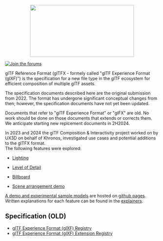 <!--
Copyright 2022 The Khronos Group Inc.
SPDX-License-Identifier: CC-BY-4.0
-->

<p align="center">
<img src="specification/figures/glTF.svg" width="340" height="170" />
</p>

[![Join the forums](https://img.shields.io/badge/discuss-in%20forums-blue.svg)](https://community.khronos.org/c/gltf-general)

glTF Reference Format (glTFX - formely called "glTF Experience Format (glXF)") is the specification for a new file type in the glTF ecosystem for efficient composition of multiple glTF assets.

The specification documents described here are the original submission from 2022. The format has undergone significant conceptual changes from then; however, the specification documents have not yet been updated. 

Documents that refer to "glTF Experience Format" or "glFX" are old. No work should be done on those documents that extends or corrects them. We anticipate starting new replcement documents in 2H2024.

In 2023 and 2024 the glTF Composition & Interactivity project worked on by UX3D on behalf of Khronos, investigated use cases and potential additions to the glTFX format.\
The following features were explored:
* [Lighting](./explainers/lighting.md)

* [Level of Detail](./explainers/level-of-detail.md)

* [Billboard](./explainers/billboard.md)

* [Scene arrangement demo](./explainers/scene-arrangement.md)
  
[A demo and experimental sample models](./demo) are hosted on [github pages](https://github.khronos.org/glTF-External-Reference/).\
 Written explanations for each feature can be found in the [explainers](./explainers/README.md).

## Specification (OLD)

* [glTF Experience Format (glXF) Registry](specification/README.md)
* [glTF Experience Format (glXF) Extension Registry](extensions/README.md)
